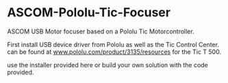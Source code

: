 # ASCOM-Pololu-Tic-Focuser
ASCOM USB Motor focuser based on a Pololu Tic Motorcontroller. 

First install USB device driver from Pololu as well as the Tic Control Center.
can be found at www.pololu.com/product/3135/resources
for the Tic T 500.

use the installer provided here or build your own solution with the code provided.

